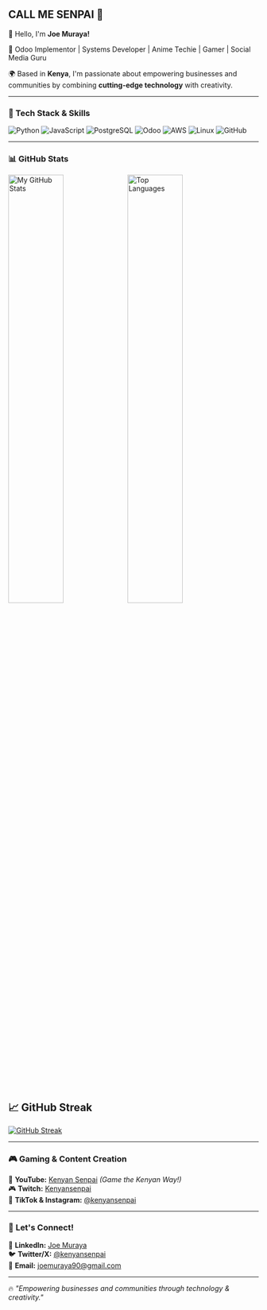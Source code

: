 ## CALL ME SENPAI 👋

👋 Hello, I'm **Joe Muraya!**

🚀 Odoo Implementor | Systems Developer | Anime Techie | Gamer | Social Media Guru

🌍 Based in **Kenya**, I'm passionate about empowering businesses and communities by combining **cutting-edge technology** with creativity.

---

### 🚀 Tech Stack & Skills

![Python](https://img.shields.io/badge/Python-3776AB?style=for-the-badge&logo=python&logoColor=white)
![JavaScript](https://img.shields.io/badge/JavaScript-F7DF1E?style=for-the-badge&logo=javascript&logoColor=black)
![PostgreSQL](https://img.shields.io/badge/PostgreSQL-4169E1?style=for-the-badge&logo=postgresql&logoColor=white)
![Odoo](https://img.shields.io/badge/Odoo-7F2C8C?style=for-the-badge&logo=odoo&logoColor=white)
![AWS](https://img.shields.io/badge/AWS-232F3E?style=for-the-badge&logo=amazon-aws&logoColor=white)
![Linux](https://img.shields.io/badge/Linux-FCC624?style=for-the-badge&logo=linux&logoColor=black)
![GitHub](https://img.shields.io/badge/GitHub-181717?style=for-the-badge&logo=github&logoColor=white)

---

### 📊 **GitHub Stats**

<img alt="My GitHub Stats" align="left" width="47%" src="https://github-readme-stats.vercel.app/api?username=murayajoe&show_icons=true&theme=radical" />
<img alt="Top Languages" width="47%" src="https://github-readme-stats.vercel.app/api/top-langs/?username=murayajoe&layout=compact&theme=radical" />

## 📈 GitHub Streak

[![GitHub Streak](https://streak-stats.demolab.com/?user=murayajoe&theme=highcontrast)](https://git.io/streak-stats)


---

### 🎮 **Gaming & Content Creation**
🎥 **YouTube:** [Kenyan Senpai](https://www.youtube.com/@kenyansenpai) *(Game the Kenyan Way!)*  
🎮 **Twitch:** [Kenyansenpai](https://www.twitch.tv/kenyansenpai_)  
📱 **TikTok & Instagram:** [@kenyansenpai](https://www.tiktok.com/@kenyansenpai)  

---

### 📢 **Let's Connect!**
💼 **LinkedIn:** [Joe Muraya](https://www.linkedin.com/in/joe-muraya-312400164/)  
🐦 **Twitter/X:** [@kenyansenpai](https://twitter.com/kenyansenpai)  
📩 **Email:** joemuraya90@gmail.com

---

🔥 _"Empowering businesses and communities through technology & creativity."_
